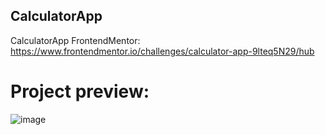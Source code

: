 ## CalculatorApp
CalculatorApp FrontendMentor: https://www.frontendmentor.io/challenges/calculator-app-9lteq5N29/hub

# Project preview:
![image](https://user-images.githubusercontent.com/84968638/218253952-37419a96-62ca-46b8-9ba7-0470b09def38.png)

